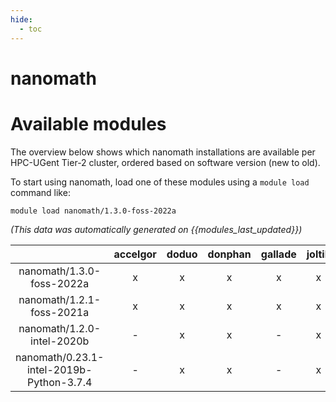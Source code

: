 ```yaml
---
hide:
  - toc
---
```


nanomath
========

# Available modules


The overview below shows which nanomath installations are available per HPC-UGent Tier-2 cluster, ordered based on software version (new to old).

To start using nanomath, load one of these modules using a `module load` command like:

```shell
module load nanomath/1.3.0-foss-2022a
```

*(This data was automatically generated on {{modules_last_updated}})*  

| |accelgor|doduo|donphan|gallade|joltik|shinx|skitty|
| :---: | :---: | :---: | :---: | :---: | :---: | :---: | :---: |
|nanomath/1.3.0-foss-2022a|x|x|x|x|x|-|-|
|nanomath/1.2.1-foss-2021a|x|x|x|x|x|-|-|
|nanomath/1.2.0-intel-2020b|-|x|x|-|x|-|-|
|nanomath/0.23.1-intel-2019b-Python-3.7.4|-|x|x|-|x|-|-|
